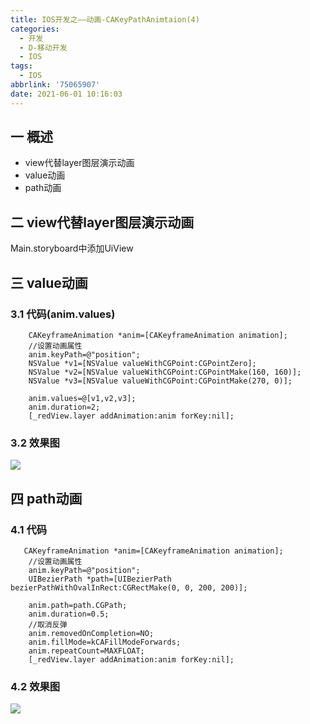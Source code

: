 ```yaml
---
title: IOS开发之——动画-CAKeyPathAnimtaion(4)
categories:
  - 开发
  - D-移动开发
  - IOS
tags:
  - IOS
abbrlink: '75065907'
date: 2021-06-01 10:16:03
---
```

## 一 概述

* view代替layer图层演示动画
* value动画
* path动画

<!--more-->

## 二 view代替layer图层演示动画

Main.storyboard中添加UiView

## 三 value动画

### 3.1 代码(anim.values)

```
    CAKeyframeAnimation *anim=[CAKeyframeAnimation animation];
    //设置动画属性
    anim.keyPath=@"position";
    NSValue *v1=[NSValue valueWithCGPoint:CGPointZero];
    NSValue *v2=[NSValue valueWithCGPoint:CGPointMake(160, 160)];
    NSValue *v3=[NSValue valueWithCGPoint:CGPointMake(270, 0)];
    
    anim.values=@[v1,v2,v3];
    anim.duration=2;
    [_redView.layer addAnimation:anim forKey:nil];
```

### 3.2 效果图

![][1]

## 四 path动画

### 4.1 代码

```
   CAKeyframeAnimation *anim=[CAKeyframeAnimation animation];
    //设置动画属性
    anim.keyPath=@"position";
    UIBezierPath *path=[UIBezierPath bezierPathWithOvalInRect:CGRectMake(0, 0, 200, 200)];
    
    anim.path=path.CGPath;
    anim.duration=0.5;
    //取消反弹
    anim.removedOnCompletion=NO;
    anim.fillMode=kCAFillModeForwards;
    anim.repeatCount=MAXFLOAT;
    [_redView.layer addAnimation:anim forKey:nil];
```

### 4.2 效果图

![][2]


[1]:https://cdn.jsdelivr.net/gh/PGzxc/CDN/blog-ios/ios-cabaseanimation-value.gif
[2]:https://cdn.jsdelivr.net/gh/PGzxc/CDN/blog-ios/ios-cabaseanimation-path.gif